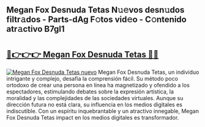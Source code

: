 ## Megan Fox Desnuda Tetas N𝚞𝚎vos desn𝚞dos filtr𝚊dos - Parts-dAg F𝚘tos vid𝚎o - C𝚘ntenido atr𝚊ctivo B7gl1

# <h2><a href="http://mb7v7rn.tromn.icu/?c=Megan+Fox+Desnuda+Tetas">🔗👉👉👉 Megan Fox Desnuda Tetas 🔗🔗</a></h2>

[![Megan Fox Desnuda Tetas nuevo](https://i.imgur.com/pEAQMta.gif)](http://mb7v7rn.tromn.icu/?c=Megan+Fox+Desnuda+Tetas)
Megan Fox Desnuda Tetas, un individuo intrigante y complejo, desafía la comprensión fácil. Su método poco ortodoxo de crear una persona en línea ha magnetizado y ofendido a los espectadores, estimulando debates sobre la expresión artística, la moralidad y las complejidades de las sociedades virtuales. Aunque su dirección futura no está clara, su influencia en los medios digitales es indiscutible. Con un espíritu inquebrantable y un atractivo innegable, Megan Fox Desnuda Tetas impact en los medios digitales es transformador.
